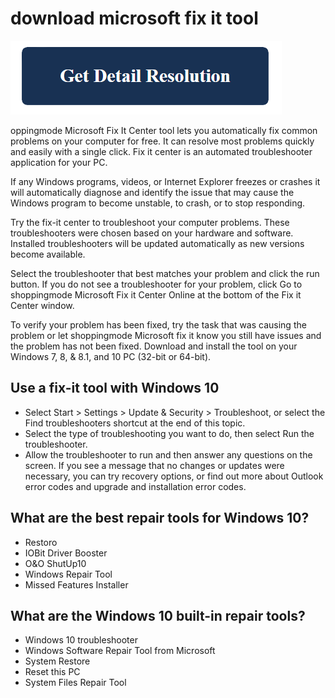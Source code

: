 # download microsoft fix it tool

[![download microsoft fix it tool](get-detail.png)](https://github.com/softwarete0sting/download.microsoft.fix.it.tool/)

oppingmode Microsoft Fix It Center tool lets you automatically fix common problems on your computer for free. It can resolve most problems quickly and easily with a single click. Fix it center is an automated troubleshooter application for your PC.

If any Windows programs, videos, or Internet Explorer freezes or crashes it will automatically diagnose and identify the issue that may cause the Windows program to become unstable, to crash, or to stop responding.

Try the fix-it center to troubleshoot your computer problems. These troubleshooters were chosen based on your hardware and software. Installed troubleshooters will be updated automatically as new versions become available.

Select the troubleshooter that best matches your problem and click the run button. If you do not see a troubleshooter for your problem, click Go to shoppingmode Microsoft Fix it Center Online at the bottom of the Fix it Center window.

To verify your problem has been fixed, try the task that was causing the problem or let shoppingmode Microsoft fix it know you still have issues and the problem has not been fixed. Download and install the tool on your Windows 7, 8, & 8.1, and 10 PC (32-bit or 64-bit).

## Use a fix-it tool with Windows 10

* Select Start  > Settings  > Update & Security  > Troubleshoot, or select the Find troubleshooters shortcut at the end of this topic.
* Select the type of troubleshooting you want to do, then select Run the troubleshooter.
* Allow the troubleshooter to run and then answer any questions on the screen. If you see a message that no changes or updates were necessary, you can try recovery options, or find out more about Outlook error codes and upgrade and installation error codes.

## What are the best repair tools for Windows 10?

* Restoro
* IOBit Driver Booster
* O&O ShutUp10
* Windows Repair Tool
* Missed Features Installer

## What are the Windows 10 built-in repair tools?

* Windows 10 troubleshooter
* Windows Software Repair Tool from Microsoft
* System Restore
* Reset this PC
* System Files Repair Tool

